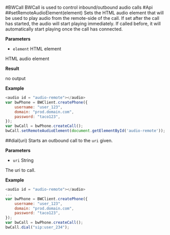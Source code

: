 #BWCall
BWCall is used to control inbound/outbound audio calls
#Api
##setRemoteAudioElement(element)
Sets the HTML audio element that will be used to play audio from the remote-side of the call.
If set after the call has started, the audio will start playing immediately. If called before, it will automatically start playing once the call has connected.

**Parameters**

* `element` HTML element

HTML audio element

**Result**

no output


**Example**


```javascript
<audio id = "audio-remote"></audio>
var bwPhone = BWClient.createPhone({
    username: "user_123",
    domain: "prod.domain.com",
    password: "taco123",
});
var bwCall = bwPhone.createCall();
bwCall.setRemoteAudioElement(document.getElementById('audio-remote'));
```

##dial(uri)
Starts an outbound call to the `uri` given.

**Parameters**

* `uri` String

The uri to call.

**Example**

```javascript
<audio id = "audio-remote"></audio>
...
var bwPhone = BWClient.createPhone({
    username: "user_123",
    domain: "prod.domain.com",
    password: "taco123",
});
var bwCall = bwPhone.createCall();
bwCall.dial("sip:user_234");
```

